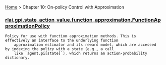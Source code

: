 [Home](index.md) > Chapter 10:  On-policy Control with Approximation
### [rlai.gpi.state_action_value.function_approximation.FunctionApproximationPolicy](https://github.com/MatthewGerber/rlai/tree/master/src/rlai/gpi/state_action_value/function_approximation/__init__.py#L613)
```
Policy for use with function approximation methods. This is effectively an interface to the underlying function
    approximation estimator and its reward model, which are accessed by indexing the policy with a state (e.g., a call
    like `agent.pi[state]`), which returns an action-probability dictionary.
```
